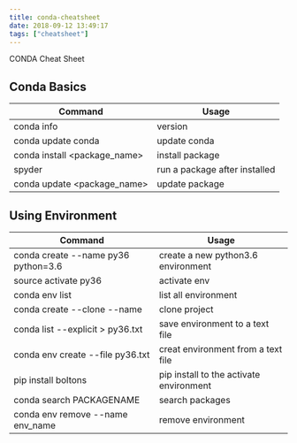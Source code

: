 ```yaml
---
title: conda-cheatsheet
date: 2018-09-12 13:49:17
tags: ["cheatsheet"] 
---
```


CONDA Cheat Sheet

## Conda Basics

|Command|Usage|
|-----------|-------|
|conda info|version|
|conda update conda|update conda|
|conda install <package_name>|install package|
|spyder|run a package after installed|
|conda update <package_name>|update package|

## Using Environment
|Command|Usage|
|-----------|-------|
|conda create --name py36 python=3.6|create a new python3.6 environment|
|source activate py36|activate env|
|conda env list|list all environment|
|conda create --clone <source> --name <target>|clone project|
|conda list --explicit > py36.txt|save environment to a text file|
|conda env create --file py36.txt|creat environment from a text file|
|pip install boltons|pip install to the activate environment|
|conda search PACKAGENAME|search packages|
|conda env remove --name env_name|remove environment|